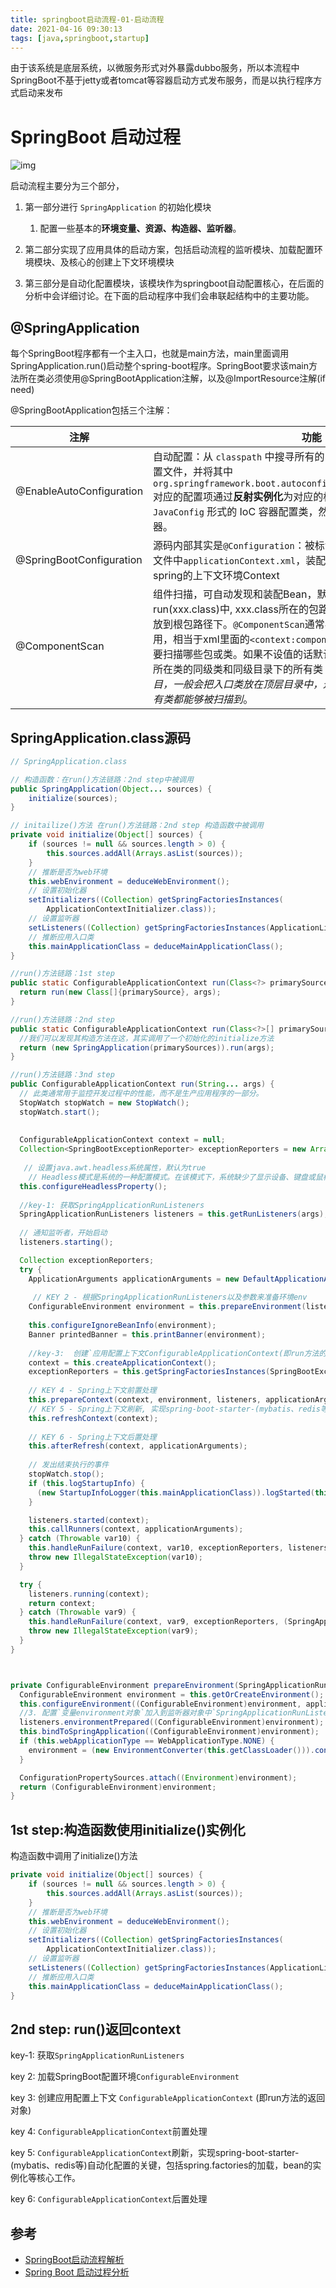 ```yaml
---
title: springboot启动流程-01-启动流程
date: 2021-04-16 09:30:13
tags: [java,springboot,startup]
---
```


由于该系统是底层系统，以微服务形式对外暴露dubbo服务，所以本流程中SpringBoot不基于jetty或者tomcat等容器启动方式发布服务，而是以执行程序方式启动来发布

# SpringBoot 启动过程

![img](https://upload-images.jianshu.io/upload_images/6912735-51aa162747fcdc3d.png)

启动流程主要分为三个部分，

1. 第一部分进行 `SpringApplication` 的初始化模块
   1. 配置一些基本的**环境变量、资源、构造器、监听器**。
2. 第二部分实现了应用具体的启动方案，包括启动流程的监听模块、加载配置环境模块、及核心的创建上下文环境模块

3. 第三部分是自动化配置模块，该模块作为springboot自动配置核心，在后面的分析中会详细讨论。在下面的启动程序中我们会串联起结构中的主要功能。





## @SpringApplication

 每个SpringBoot程序都有一个主入口，也就是main方法，main里面调用SpringApplication.run()启动整个spring-boot程序。SpringBoot要求该main方法所在类必须使用@SpringBootApplication注解，以及@ImportResource注解(if need)

@SpringBootApplication包括三个注解：

| 注解                     | 功能                                                         |
| ------------------------ | ------------------------------------------------------------ |
| @EnableAutoConfiguration | 自动配置：从 `classpath` 中搜寻所有的 `META-INF/spring.factories` 配置文件，并将其中 `org.springframework.boot.autoconfigure.EnableAutoConfiguration` 对应的配置项通过**反射实例化**为对应的标注了 `@Configuration` 的 `JavaConfig` 形式的 IoC 容器配置类，然后汇总为一个并加载到 IoC 容器。 |
| @SpringBootConfiguration | 源码内部其实是`@Configuration`：被标注的类等于在spring的XML配置文件中`applicationContext.xml`，装配所有bean事务，提供了一个spring的上下文环境Context |
| @ComponentScan           | 组件扫描，可自动发现和装配Bean，默认扫描SpringApplication的run(xxx.class)中, xxx.class所在的包路径下文件，所以最好将该启动类放到根包路径下。`@ComponentScan`通常与`@Configuration`一起配合使用，相当于xml里面的`<context:component-scan>`，用来告诉Spring需要扫描哪些包或类。如果不设值的话默认扫描@ComponentScan注解所在类的同级类和同级目录下的所有类  , *所以对于一个Spring Boot项目，一般会把入口类放在顶层目录中，这样就能够保证源码目录下的所有类都能够被扫描到*。 |



## SpringApplication.class源码

```java
// SpringApplication.class

// 构造函数：在run()方法链路：2nd step中被调用
public SpringApplication(Object... sources) {
    initialize(sources);
}

// initailize()方法 在run()方法链路：2nd step 构造函数中被调用
private void initialize(Object[] sources) {
    if (sources != null && sources.length > 0) {
        this.sources.addAll(Arrays.asList(sources));
    }
    // 推断是否为web环境
    this.webEnvironment = deduceWebEnvironment();
    // 设置初始化器
    setInitializers((Collection) getSpringFactoriesInstances(
        ApplicationContextInitializer.class));
    // 设置监听器
    setListeners((Collection) getSpringFactoriesInstances(ApplicationListener.class));
    // 推断应用入口类
    this.mainApplicationClass = deduceMainApplicationClass();
}

//run()方法链路：1st step
public static ConfigurableApplicationContext run(Class<?> primarySource, String... args) {
  return run(new Class[]{primarySource}, args);
}

//run()方法链路：2nd step
public static ConfigurableApplicationContext run(Class<?>[] primarySources, String[] args) {
  //我们可以发现其构造方法在这，其实调用了一个初始化的initialize方法
  return (new SpringApplication(primarySources)).run(args);
}

//run()方法链路：3nd step
public ConfigurableApplicationContext run(String... args) {
  // 此类通常用于监控开发过程中的性能，而不是生产应用程序的一部分。
  StopWatch stopWatch = new StopWatch();
  stopWatch.start();
  
 
  ConfigurableApplicationContext context = null;
  Collection<SpringBootExceptionReporter> exceptionReporters = new ArrayList();
  
   // 设置java.awt.headless系统属性，默认为true 
    // Headless模式是系统的一种配置模式。在该模式下，系统缺少了显示设备、键盘或鼠标。
  this.configureHeadlessProperty();
  
  //key-1: 获取SpringApplicationRunListeners
  SpringApplicationRunListeners listeners = this.getRunListeners(args);
  
  // 通知监听者，开始启动
  listeners.starting();

  Collection exceptionReporters;
  try {
    ApplicationArguments applicationArguments = new DefaultApplicationArguments(args);
    
     // KEY 2 - 根据SpringApplicationRunListeners以及参数来准备环境env
    ConfigurableEnvironment environment = this.prepareEnvironment(listeners, applicationArguments);
    
    this.configureIgnoreBeanInfo(environment);
    Banner printedBanner = this.printBanner(environment);
    
    //key-3:  创建`应用配置上下文ConfigurableApplicationContext(即run方法的返回对象)
    context = this.createApplicationContext();
    exceptionReporters = this.getSpringFactoriesInstances(SpringBootExceptionReporter.class, new Class[]{ConfigurableApplicationContext.class}, context);
    
    // KEY 4 - Spring上下文前置处理
    this.prepareContext(context, environment, listeners, applicationArguments, printedBanner);
    // KEY 5 - Spring上下文刷新, 实现spring-boot-starter-(mybatis、redis等)自动化配置的关键，包括spring.factories的加载，bean的实例化等核心工作
    this.refreshContext(context);
    
    // KEY 6 - Spring上下文后置处理
    this.afterRefresh(context, applicationArguments);
    
    // 发出结束执行的事件
    stopWatch.stop();
    if (this.logStartupInfo) {
      (new StartupInfoLogger(this.mainApplicationClass)).logStarted(this.getApplicationLog(), stopWatch);
    }

    listeners.started(context);
    this.callRunners(context, applicationArguments);
  } catch (Throwable var10) {
    this.handleRunFailure(context, var10, exceptionReporters, listeners);
    throw new IllegalStateException(var10);
  }

  try {
    listeners.running(context);
    return context;
  } catch (Throwable var9) {
    this.handleRunFailure(context, var9, exceptionReporters, (SpringApplicationRunListeners)null);
    throw new IllegalStateException(var9);
  }
}



private ConfigurableEnvironment prepareEnvironment(SpringApplicationRunListeners listeners, ApplicationArguments applicationArguments) {
  ConfigurableEnvironment environment = this.getOrCreateEnvironment();
  this.configureEnvironment((ConfigurableEnvironment)environment, applicationArguments.getSourceArgs());
  //3. 配置`变量environment对象`加入到监听器对象中`SpringApplicationRunListeners`
  listeners.environmentPrepared((ConfigurableEnvironment)environment);
  this.bindToSpringApplication((ConfigurableEnvironment)environment);
  if (this.webApplicationType == WebApplicationType.NONE) {
    environment = (new EnvironmentConverter(this.getClassLoader())).convertToStandardEnvironmentIfNecessary((ConfigurableEnvironment)environment);
  }

  ConfigurationPropertySources.attach((Environment)environment);
  return (ConfigurableEnvironment)environment;
}
```

## 1st step:构造函数使用initialize()实例化

构造函数中调用了initialize()方法

```java
private void initialize(Object[] sources) {
    if (sources != null && sources.length > 0) {
        this.sources.addAll(Arrays.asList(sources));
    }
    // 推断是否为web环境
    this.webEnvironment = deduceWebEnvironment();
    // 设置初始化器
    setInitializers((Collection) getSpringFactoriesInstances(
        ApplicationContextInitializer.class));
    // 设置监听器
    setListeners((Collection) getSpringFactoriesInstances(ApplicationListener.class));
    // 推断应用入口类
    this.mainApplicationClass = deduceMainApplicationClass();
}
```

## 2nd step: run()返回context

key-1: 获取`SpringApplicationRunListeners`

key 2: 加载SpringBoot配置环境`ConfigurableEnvironment`

key 3: 创建应用配置上下文 `ConfigurableApplicationContext` (即run方法的返回对象)

key 4:  `ConfigurableApplicationContext`前置处理

key 5:  `ConfigurableApplicationContext`刷新，实现spring-boot-starter-(mybatis、redis等)自动化配置的关键，包括spring.factories的加载，bean的实例化等核心工作。

key 6:  `ConfigurableApplicationContext`后置处理













## 参考

- [SpringBoot启动流程解析](https://www.jianshu.com/p/87f101d8ec41)
- [Spring Boot 启动过程分析](https://www.jianshu.com/p/dc12081b3598)